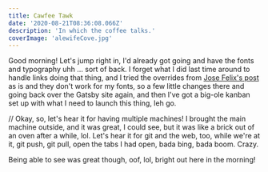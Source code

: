 ```yaml
---
title: Cawfee Tawk
date: '2020-08-21T08:36:08.066Z'
description: 'In which the coffee talks.'
coverImage: 'alewifeCove.jpg'
---
```


Good morning! Let's jump right in, I'd already got going and have the fonts and typography uhh ... sort of back. I forget what I did last time around to handle links doing that thing, and I tried the overrides from [Jose Felix's post](https://dev.to/joserfelix/how-to-make-a-static-blog-with-next-js-2bd6) as is and they don't work for my fonts, so a few little changes there and going back over the Gatsby site again, and then I've got a big-ole kanban set up with what I need to launch this thing, leh go.

// Okay, so, let's hear it for having multiple machines! I brought the main machine outside, and it was great, I could see, but it was like a brick out of an oven after a while, lol. Let's hear it for git and the web, too, while we're at it, git push, git pull, open the tabs I had open, bada bing, bada boom. Crazy.

Being able to see was great though, oof, lol, bright out here in the morning!
